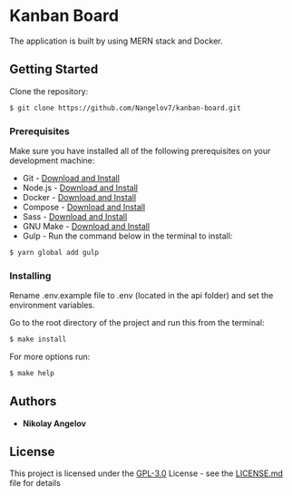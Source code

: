 # Kanban Board
The application is built by using MERN stack and Docker.

## Getting Started
Clone the repository:
```bash
$ git clone https://github.com/Nangelov7/kanban-board.git
```

### Prerequisites
Make sure you have installed all of the following prerequisites on your development machine:  
* Git - [Download and Install](https://git-scm.com/downloads)  
* Node.js - [Download and Install](https://nodejs.org/en/download/)  
* Docker - [Download and Install](https://docs.docker.com/install/)  
* Compose - [Download and Install](https://docs.docker.com/compose/install/)  
* Sass - [Download and Install](https://sass-lang.com/install)  
* GNU Make - [Download and Install](https://www.gnu.org/software/make/)  
* Gulp - Run the command below in the terminal to install:

```bash
$ yarn global add gulp
```

### Installing
Rename .env.example file to .env (located in the api folder) and set the environment variables.

Go to the root directory of the project and run this from the terminal:
```bash
$ make install
```

For more options run:
```bash
$ make help
```

## Authors
* **Nikolay Angelov**

## License
This project is licensed under the [GPL-3.0](https://choosealicense.com/licenses/gpl-3.0/) License - see the [LICENSE.md](https://github.com/Nangelov7/kanban-board/blob/master/LICENSE) file for details